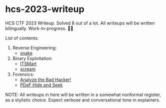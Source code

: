 # hcs-2023-writeup

HCS CTF 2023 Writeup. Solved 8 out of a lot. All writeups will be written bilingually. Work-in-progress. 🧑‍🏭

List of contents:

1. Reverse Engineering:
   - [snake](./RevEng/snake/)
2. Binary Exploitation:
   - [ITSMart](./BinEx/ITSMart/)
   - [scream](./BinEx/scream/)
3. Forensics:
   - [Analyze the Bad Hacker!](./Forensic/Analyze%20the%20Bad%20Hacker!/)
   - [PDeF Hide and Seek](./Forensic/PDeF-HnS/)

NOTE: All writeups in here will be written in a somewhat nonformal register, as a stylistic choice. Expect verbose and conversational tone in explainers.
